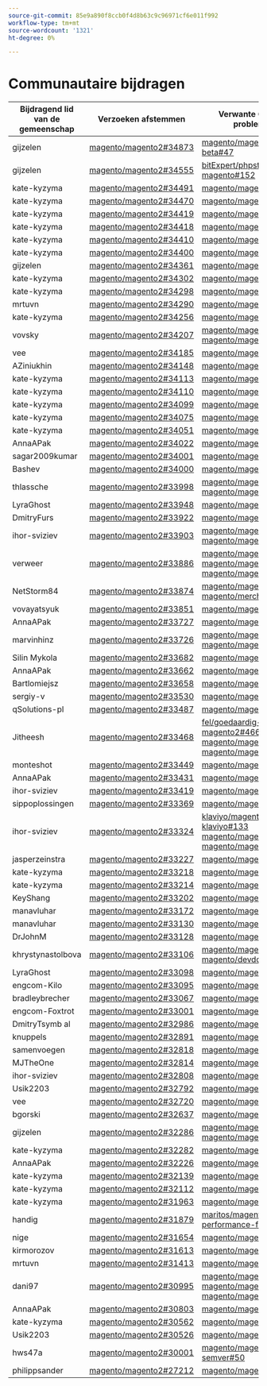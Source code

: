 ```yaml
---
source-git-commit: 85e9a890f8ccb0f4d8b63c9c96971cf6e011f992
workflow-type: tm+mt
source-wordcount: '1321'
ht-degree: 0%

---
```

# Communautaire bijdragen

| Bijdragend lid van de gemeenschap | Verzoeken afstemmen | Verwante GitHub-problemen |
| ------- | ------- | ------- |
| gijzelen | [magento/magento2#34873](https://github.com/magento/magento2/pull/34873) | [magento/magento-beta#47](https://github.com/magento/magento-beta/issues/47) |
| gijzelen | [magento/magento2#34555](https://github.com/magento/magento2/pull/34555) | [bitExpert/phpstan-magento#152](https://github.com/bitExpert/phpstan-magento/issues/152) |
| kate-kyzyma | [magento/magento2#34491](https://github.com/magento/magento2/pull/34491) | [magento/magento2#34579](https://github.com/magento/magento2/issues/34579) |
| kate-kyzyma | [magento/magento2#34470](https://github.com/magento/magento2/pull/34470) | [magento/magento2#34490](https://github.com/magento/magento2/issues/34490) |
| kate-kyzyma | [magento/magento2#34419](https://github.com/magento/magento2/pull/34419) | [magento/magento2#34422](https://github.com/magento/magento2/issues/34422) |
| kate-kyzyma | [magento/magento2#34418](https://github.com/magento/magento2/pull/34418) | [magento/magento2#34510](https://github.com/magento/magento2/issues/34510) |
| kate-kyzyma | [magento/magento2#34410](https://github.com/magento/magento2/pull/34410) | [magento/magento2#34414](https://github.com/magento/magento2/issues/34414) |
| kate-kyzyma | [magento/magento2#34400](https://github.com/magento/magento2/pull/34400) | [magento/magento2#34511](https://github.com/magento/magento2/issues/34511) |
| gijzelen | [magento/magento2#34361](https://github.com/magento/magento2/pull/34361) | [magento/magento2#32252](https://github.com/magento/magento2/issues/32252) |
| kate-kyzyma | [magento/magento2#34302](https://github.com/magento/magento2/pull/34302) | [magento/magento2#34435](https://github.com/magento/magento2/issues/34435) |
| kate-kyzyma | [magento/magento2#34298](https://github.com/magento/magento2/pull/34298) | [magento/magento2#34512](https://github.com/magento/magento2/issues/34512) |
| mrtuvn | [magento/magento2#34290](https://github.com/magento/magento2/pull/34290) | [magento/magento2#34467](https://github.com/magento/magento2/issues/34467) |
| kate-kyzyma | [magento/magento2#34256](https://github.com/magento/magento2/pull/34256) | [magento/magento2#34317](https://github.com/magento/magento2/issues/34317) |
| vovsky | [magento/magento2#34207](https://github.com/magento/magento2/pull/34207) | [magento/magento2#32948](https://github.com/magento/magento2/issues/32948) [magento/magento2#26254](https://github.com/magento/magento2/issues/26254) |
| vee | [magento/magento2#34185](https://github.com/magento/magento2/pull/34185) | [magento/magento2#34513](https://github.com/magento/magento2/issues/34513) |
| AZiniukhin | [magento/magento2#34148](https://github.com/magento/magento2/pull/34148) | [magento/magento2#34130](https://github.com/magento/magento2/issues/34130) |
| kate-kyzyma | [magento/magento2#34113](https://github.com/magento/magento2/pull/34113) | [magento/magento2#34316](https://github.com/magento/magento2/issues/34316) |
| kate-kyzyma | [magento/magento2#34110](https://github.com/magento/magento2/pull/34110) | [magento/magento2#34314](https://github.com/magento/magento2/issues/34314) |
| kate-kyzyma | [magento/magento2#34099](https://github.com/magento/magento2/pull/34099) | [magento/magento2#34313](https://github.com/magento/magento2/issues/34313) |
| kate-kyzyma | [magento/magento2#34075](https://github.com/magento/magento2/pull/34075) | [magento/magento2#34312](https://github.com/magento/magento2/issues/34312) |
| kate-kyzyma | [magento/magento2#34051](https://github.com/magento/magento2/pull/34051) | [magento/magento2#34311](https://github.com/magento/magento2/issues/34311) |
| AnnaAPak | [magento/magento2#34022](https://github.com/magento/magento2/pull/34022) | [magento/magento2#34315](https://github.com/magento/magento2/issues/34315) |
| sagar2009kumar | [magento/magento2#34001](https://github.com/magento/magento2/pull/34001) | [magento/magento2#34067](https://github.com/magento/magento2/issues/34067) |
| Bashev | [magento/magento2#34000](https://github.com/magento/magento2/pull/34000) | [magento/magento2#33996](https://github.com/magento/magento2/issues/33996) |
| thlassche | [magento/magento2#33998](https://github.com/magento/magento2/pull/33998) | [magento/magento2#34024](https://github.com/magento/magento2/issues/34024) [magento/magento2#34025](https://github.com/magento/magento2/issues/34025) |
| LyraGhost | [magento/magento2#33948](https://github.com/magento/magento2/pull/33948) | [magento/magento2#34338](https://github.com/magento/magento2/issues/34338) |
| DmitryFurs | [magento/magento2#33922](https://github.com/magento/magento2/pull/33922) | [magento/magento2#33924](https://github.com/magento/magento2/issues/33924) |
| ihor-sviziev | [magento/magento2#33903](https://github.com/magento/magento2/pull/33903) | [magento/magento2#33928](https://github.com/magento/magento2/issues/33928) [magento/magento2#23324](https://github.com/magento/magento2/issues/23324) |
| verweer | [magento/magento2#33886](https://github.com/magento/magento2/pull/33886) | [magento/magento2#33680](https://github.com/magento/magento2/issues/33680) [magento/magento2#33755](https://github.com/magento/magento2/issues/33755) [magento/magento2#33945](https://github.com/magento/magento2/issues/33945) |
| NetStorm84 | [magento/magento2#33874](https://github.com/magento/magento2/pull/33874) | [magento/magento2#34008](https://github.com/magento/magento2/issues/34008) [magento/merchdocs#1686](https://github.com/magento/merchdocs/issues/1686) |
| vovayatsyuk | [magento/magento2#33851](https://github.com/magento/magento2/pull/33851) | [magento/magento2#34483](https://github.com/magento/magento2/issues/34483) |
| AnnaAPak | [magento/magento2#33727](https://github.com/magento/magento2/pull/33727) | [magento/magento2#33747](https://github.com/magento/magento2/issues/33747) |
| marvinhinz | [magento/magento2#33726](https://github.com/magento/magento2/pull/33726) | [magento/magento2#33760](https://github.com/magento/magento2/issues/33760) [magento/magento2#33908](https://github.com/magento/magento2/issues/33908) |
| Silin Mykola | [magento/magento2#33682](https://github.com/magento/magento2/pull/33682) | [magento/magento2#33589](https://github.com/magento/magento2/issues/33589) |
| AnnaAPak | [magento/magento2#33662](https://github.com/magento/magento2/pull/33662) | [magento/magento2#33689](https://github.com/magento/magento2/issues/33689) |
| Bartlomiejsz | [magento/magento2#33658](https://github.com/magento/magento2/pull/33658) | [magento/magento2#33839](https://github.com/magento/magento2/issues/33839) |
| sergiy-v | [magento/magento2#33530](https://github.com/magento/magento2/pull/33530) | [magento/magento2#33531](https://github.com/magento/magento2/issues/33531) |
| qSolutions-pl | [magento/magento2#33487](https://github.com/magento/magento2/pull/33487) | [magento/magento2#33486](https://github.com/magento/magento2/issues/33486) |
| Jitheesh | [magento/magento2#33468](https://github.com/magento/magento2/pull/33468) | [fel/goedaardig-magento2#466](https://github.com/fastly/fastly-magento2/issues/466) [magento/magento2#28102](https://github.com/magento/magento2/issues/28102) [magento/magento2#6401](https://github.com/magento/magento2/issues/6401) |
| monteshot | [magento/magento2#33449](https://github.com/magento/magento2/pull/33449) | [magento/magento2#33334](https://github.com/magento/magento2/issues/33334) |
| AnnaAPak | [magento/magento2#33431](https://github.com/magento/magento2/pull/33431) | [magento/magento2#33635](https://github.com/magento/magento2/issues/33635) |
| ihor-sviziev | [magento/magento2#33419](https://github.com/magento/magento2/pull/33419) | [magento/magento2#34166](https://github.com/magento/magento2/issues/34166) |
| sippoplossingen | [magento/magento2#33369](https://github.com/magento/magento2/pull/33369) | [magento/magento2#34451](https://github.com/magento/magento2/issues/34451) |
| ihor-sviziev | [magento/magento2#33324](https://github.com/magento/magento2/pull/33324) | [klaviyo/magento2-klaviyo#133](https://github.com/klaviyo/magento2-klaviyo/issues/133) [magento/magento2#33675](https://github.com/magento/magento2/issues/33675) [magento/magento2#33676](https://github.com/magento/magento2/issues/33676) |
| jasperzeinstra | [magento/magento2#33227](https://github.com/magento/magento2/pull/33227) | [magento/magento2#33984](https://github.com/magento/magento2/issues/33984) |
| kate-kyzyma | [magento/magento2#33218](https://github.com/magento/magento2/pull/33218) | [magento/magento2#33556](https://github.com/magento/magento2/issues/33556) |
| kate-kyzyma | [magento/magento2#33214](https://github.com/magento/magento2/pull/33214) | [magento/magento2#33806](https://github.com/magento/magento2/issues/33806) |
| KeyShang | [magento/magento2#33202](https://github.com/magento/magento2/pull/33202) | [magento/magento2#33101](https://github.com/magento/magento2/issues/33101) |
| manavluhar | [magento/magento2#33172](https://github.com/magento/magento2/pull/33172) | [magento/magento2#33698](https://github.com/magento/magento2/issues/33698) |
| manavluhar | [magento/magento2#33130](https://github.com/magento/magento2/pull/33130) | [magento/magento2#33143](https://github.com/magento/magento2/issues/33143) |
| DrJohnM | [magento/magento2#33128](https://github.com/magento/magento2/pull/33128) | [magento/magento2#33144](https://github.com/magento/magento2/issues/33144) |
| khrystynastolbova | [magento/magento2#33106](https://github.com/magento/magento2/pull/33106) | [magento/magento2#32615](https://github.com/magento/magento2/issues/32615) [magento/devdocs#9248](https://github.com/magento/devdocs/issues/9248) |
| LyraGhost | [magento/magento2#33098](https://github.com/magento/magento2/pull/33098) | [magento/magento2#34338](https://github.com/magento/magento2/issues/34338) |
| engcom-Kilo | [magento/magento2#33095](https://github.com/magento/magento2/pull/33095) | [magento/magento2#32930](https://github.com/magento/magento2/issues/32930) |
| bradleybrecher | [magento/magento2#33067](https://github.com/magento/magento2/pull/33067) | [magento/magento2#33075](https://github.com/magento/magento2/issues/33075) |
| engcom-Foxtrot | [magento/magento2#33001](https://github.com/magento/magento2/pull/33001) | [magento/magento2#32596](https://github.com/magento/magento2/issues/32596) |
| DmitryTsymb al | [magento/magento2#32986](https://github.com/magento/magento2/pull/32986) | [magento/magento2#32991](https://github.com/magento/magento2/issues/32991) |
| knuppels | [magento/magento2#32891](https://github.com/magento/magento2/pull/32891) | [magento/magento2#32885](https://github.com/magento/magento2/issues/32885) |
| samenvoegen | [magento/magento2#32818](https://github.com/magento/magento2/pull/32818) | [magento/magento2#33434](https://github.com/magento/magento2/issues/33434) |
| MJTheOne | [magento/magento2#32814](https://github.com/magento/magento2/pull/32814) | [magento/magento2#32819](https://github.com/magento/magento2/issues/32819) |
| ihor-sviziev | [magento/magento2#32808](https://github.com/magento/magento2/pull/32808) | [magento/magento2#32954](https://github.com/magento/magento2/issues/32954) |
| Usik2203 | [magento/magento2#32792](https://github.com/magento/magento2/pull/32792) | [magento/magento2#32821](https://github.com/magento/magento2/issues/32821) |
| vee | [magento/magento2#32720](https://github.com/magento/magento2/pull/32720) | [magento/magento2#34356](https://github.com/magento/magento2/issues/34356) |
| bgorski | [magento/magento2#32637](https://github.com/magento/magento2/pull/32637) | [magento/magento2#32636](https://github.com/magento/magento2/issues/32636) |
| gijzelen | [magento/magento2#32286](https://github.com/magento/magento2/pull/32286) | [magento/magento2#32289](https://github.com/magento/magento2/issues/32289) [magento/magento2#28326](https://github.com/magento/magento2/issues/28326) |
| kate-kyzyma | [magento/magento2#32282](https://github.com/magento/magento2/pull/32282) | [magento/magento2#33788](https://github.com/magento/magento2/issues/33788) |
| AnnaAPak | [magento/magento2#32226](https://github.com/magento/magento2/pull/32226) | [magento/magento2#32381](https://github.com/magento/magento2/issues/32381) |
| kate-kyzyma | [magento/magento2#32139](https://github.com/magento/magento2/pull/32139) | [magento/magento2#33786](https://github.com/magento/magento2/issues/33786) |
| kate-kyzyma | [magento/magento2#32112](https://github.com/magento/magento2/pull/32112) | [magento/magento2#33775](https://github.com/magento/magento2/issues/33775) |
| kate-kyzyma | [magento/magento2#31963](https://github.com/magento/magento2/pull/31963) | [magento/magento2#33783](https://github.com/magento/magento2/issues/33783) |
| handig | [magento/magento2#31879](https://github.com/magento/magento2/pull/31879) | [maritos/magento2-performance-fixes#4](https://github.com/maritos/magento2-performance-fixes/issues/4) |
| nige | [magento/magento2#31654](https://github.com/magento/magento2/pull/31654) | [magento/magento2#30948](https://github.com/magento/magento2/issues/30948) |
| kirmorozov | [magento/magento2#31613](https://github.com/magento/magento2/pull/31613) | [magento/magento2#33809](https://github.com/magento/magento2/issues/33809) |
| mrtuvn | [magento/magento2#31413](https://github.com/magento/magento2/pull/31413) | [magento/magento2#31379](https://github.com/magento/magento2/issues/31379) |
| dani97 | [magento/magento2#30995](https://github.com/magento/magento2/pull/30995) | [magento/magento2#31019](https://github.com/magento/magento2/issues/31019) [magento/magento2#32625](https://github.com/magento/magento2/issues/32625) [magento/magento2#33696](https://github.com/magento/magento2/issues/33696) |
| AnnaAPak | [magento/magento2#30803](https://github.com/magento/magento2/pull/30803) | [magento/magento2#30828](https://github.com/magento/magento2/issues/30828) |
| kate-kyzyma | [magento/magento2#30562](https://github.com/magento/magento2/pull/30562) | [magento/magento2#33774](https://github.com/magento/magento2/issues/33774) |
| Usik2203 | [magento/magento2#30526](https://github.com/magento/magento2/pull/30526) | [magento/magento2#33773](https://github.com/magento/magento2/issues/33773) |
| hws47a | [magento/magento2#30001](https://github.com/magento/magento2/pull/30001) | [magento/magento-semver#50](https://github.com/magento/magento-semver/issues/50) |
| philippsander | [magento/magento2#27212](https://github.com/magento/magento2/pull/27212) | [magento/magento2#29609](https://github.com/magento/magento2/issues/29609) |
